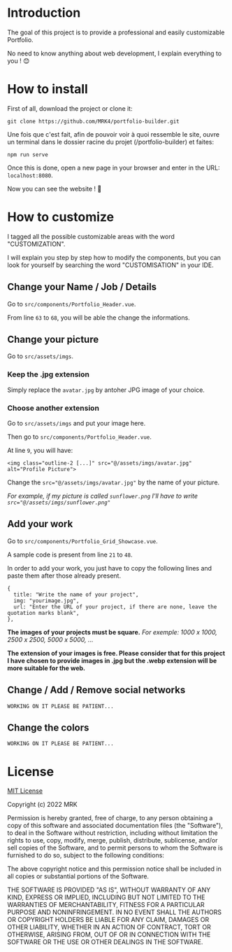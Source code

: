 # Introduction

The goal of this project is to provide a professional and easily customizable Portfolio.

No need to know anything about web development, I explain everything to you ! :blush:

# How to install

First of all, download the project or clone it:
```
git clone https://github.com/MRK4/portfolio-builder.git
```

Une fois que c'est fait, afin de pouvoir voir à quoi ressemble le site, ouvre un terminal dans le dossier racine du projet (/portfolio-builder) et faites:
```
npm run serve
```

Once this is done, open a new page in your browser and enter in the URL: `localhost:8080`.

Now you can see the website ! :tada:

# How to customize

I tagged all the possible customizable areas with the word "CUSTOMIZATION".

I will explain you step by step how to modify the components, but you can look for yourself by searching the word "CUSTOMISATION" in your IDE.

## Change your Name / Job / Details

Go to `src/components/Portfolio_Header.vue`.

From line `63` to `68`, you will be able the change the informations.

## Change your picture

Go to `src/assets/imgs`.

### Keep the .jpg extension

Simply replace the `avatar.jpg` by antoher JPG image of your choice.

### Choose another extension

Go to `src/assets/imgs` and put your image here.

Then go to `src/components/Portfolio_Header.vue`.

At line `9`, you will have:
```
<img class="outline-2 [...]" src="@/assets/imgs/avatar.jpg" alt="Profile Picture">
```

Change the `src="@/assets/imgs/avatar.jpg"` by the name of your picture.

_For example, if my picture is called `sunflower.png` I'll have to write `src="@/assets/imgs/sunflower.png"`_

## Add your work

Go to `src/components/Portfolio_Grid_Showcase.vue`.

A sample code is present from line `21` to `48`.

In order to add your work, you just have to copy the following lines and paste them after those already present.

```
{
  title: "Write the name of your project",
  img: "yourimage.jpg",
  url: "Enter the URL of your project, if there are none, leave the quotation marks blank",
},
```

**The images of your projects must be square.** _For exemple: 1000 x 1000, 2500 x 2500, 5000 x 5000, ..._

**The extension of your images is free. Please consider that for this project I have chosen to provide images in .jpg but the .webp extension will be more suitable for the web.**

## Change / Add / Remove social networks

```
WORKING ON IT PLEASE BE PATIENT...
```

## Change the colors

```
WORKING ON IT PLEASE BE PATIENT...
```

# License

[MIT License](https://choosealicense.com/licenses/mit/)

Copyright (c) 2022 MRK

Permission is hereby granted, free of charge, to any person obtaining a copy
of this software and associated documentation files (the "Software"), to deal
in the Software without restriction, including without limitation the rights
to use, copy, modify, merge, publish, distribute, sublicense, and/or sell
copies of the Software, and to permit persons to whom the Software is
furnished to do so, subject to the following conditions:

The above copyright notice and this permission notice shall be included in all
copies or substantial portions of the Software.

THE SOFTWARE IS PROVIDED "AS IS", WITHOUT WARRANTY OF ANY KIND, EXPRESS OR
IMPLIED, INCLUDING BUT NOT LIMITED TO THE WARRANTIES OF MERCHANTABILITY,
FITNESS FOR A PARTICULAR PURPOSE AND NONINFRINGEMENT. IN NO EVENT SHALL THE
AUTHORS OR COPYRIGHT HOLDERS BE LIABLE FOR ANY CLAIM, DAMAGES OR OTHER
LIABILITY, WHETHER IN AN ACTION OF CONTRACT, TORT OR OTHERWISE, ARISING FROM,
OUT OF OR IN CONNECTION WITH THE SOFTWARE OR THE USE OR OTHER DEALINGS IN THE
SOFTWARE.